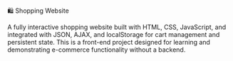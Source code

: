🛍️ Shopping Website

A fully interactive shopping website built with HTML, CSS, JavaScript, and integrated with JSON, AJAX, and localStorage for cart management and persistent state. This is a front-end project designed for learning and demonstrating e-commerce functionality without a backend.

